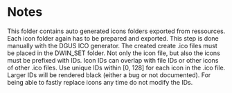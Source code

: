 # Notes

This folder contains auto generated icons folders exported from ressources.
Each icon folder again has to be prepared and exported. 
This step is done manually with the DGUS ICO generator.
The created create .ico files must be placed in the DWIN_SET folder.
Not only the icon file, but also the icons must be prefixed with IDs.
Icon IDs can overlap with file IDs or other icons of other .ico files.
Use unique IDs within \[0, 128\] for each icon in the .ico file.
Larger IDs will be rendered black (either a bug or not documented).
For being able to fastly replace icons any time do not modify the IDs.

